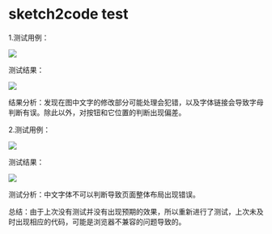 # sketch2code test #
1.测试用例：

![](http://m.qpic.cn/psb?/31c73372-bbf1-44a2-a0ef-d40393026b98/nyTHeqXewfnzg.BNHejT63r4*Y*Ab7vEpSsGJj*frt8!/b/dOsAAAAAAAAA&bo=oAU4BAAAAAARB6k!&rf=viewer_4)

测试结果：

![](http://m.qpic.cn/psb?/31c73372-bbf1-44a2-a0ef-d40393026b98/93tFD6D4OoR6qypjVQSsJx3x1VAcn7GkVRSPP9WBlR0!/b/dDYBAAAAAAAA&bo=VgUAAwAAAAARF3A!&rf=viewer_4)

结果分析：发现在图中文字的修改部分可能处理会犯错，以及字体链接会导致字母判断有误。除此以外，对按钮和它位置的判断出现偏差。

2.测试用例：

![](http://m.qpic.cn/psb?/31c73372-bbf1-44a2-a0ef-d40393026b98/9z*srDdgKb8vBZWs19u4s.Y0WvschY837lKSLSmdos4!/b/dD0BAAAAAAAA&bo=OASgBQAAAAARF7k!&rf=viewer_4)

测试结果：

![](http://m.qpic.cn/psb?/31c73372-bbf1-44a2-a0ef-d40393026b98/KXT2FpgA0c5NDFbaqivW0UPsFSQyxcbTwcLhnsNWll0!/b/dDQBAAAAAAAA&bo=VgUAAwAAAAARF3A!&rf=viewer_4)

测试分析：中文字体不可以判断导致页面整体布局出现错误。

总结：由于上次没有测试并没有出现预期的效果，所以重新进行了测试，上次未及时出现相应的代码，可能是浏览器不兼容的问题导致的。